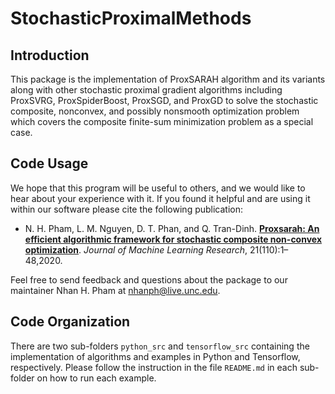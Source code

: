 # StochasticProximalMethods


## Introduction

This package is the implementation of ProxSARAH algorithm and its variants along with other stochastic proximal gradient algorithms including ProxSVRG, ProxSpiderBoost, ProxSGD, and ProxGD to solve the stochastic composite, nonconvex, and possibly nonsmooth optimization problem which covers the composite finite-sum minimization problem as a special case.

## Code Usage

We hope that this program will be useful to others, and we would like to hear about your experience with it. If you found it helpful and are using it within our software please cite the following publication:

* N. H. Pham, L. M. Nguyen, D. T. Phan, and Q. Tran-Dinh. **[Proxsarah: An efficient algorithmic framework for stochastic composite non-convex optimization](http://jmlr.org/papers/v21/19-248.html)**. <em>Journal of Machine Learning Research</em>, 21(110):1–48,2020.

Feel free to send feedback and questions about the package to our maintainer Nhan H. Pham at <nhanph@live.unc.edu>.

## Code Organization

There are two sub-folders ``python_src`` and ``tensorflow_src`` containing the implementation of algorithms and examples in Python and Tensorflow, respectively. Please follow the instruction in the file ``README.md`` in each sub-folder on how to run each example.
